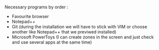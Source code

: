 
Necessary programs by order :
- Favourite browser
- Notepad++ 
- Git (during the installation we will have to stick with VIM or choose another like Notepad++ that we previwed installed)
- Microsoft PowerToys (I can create zones in the screen and just check and use several apps at the same time)

